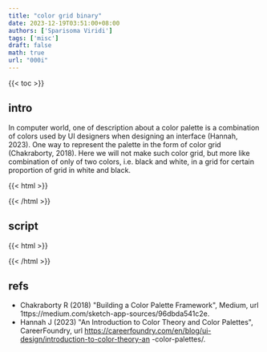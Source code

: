 ```yaml
---
title: "color grid binary"
date: 2023-12-19T03:51:00+08:00
authors: ['Sparisoma Viridi']
tags: ['misc']
draft: false
math: true
url: "000i"
---
```

{{< toc >}}


## intro
In computer world, one of description about a color palette is a combination of colors used by UI designers when designing an interface (Hannah, 2023). One way to represent the palette in the form of color grid (Chakraborty, 2018). Here we will not make such color grid, but more like combination of only of two colors, i.e. black and white, in a grid for certain proportion of grid in white and black.

{{< html >}}
<script>
function createGrid(rows, cols, parentId, chromosome) {
  let side = 20;
  let parent = document.getElementById(parentId);
  parent.style.width = (cols * side) + "px";
  parent.style.height = (rows * side) + "px";
  parent.style.border = "0px solid #888";
  parent.style.display = "inline-block";
  
  let N = rows * cols;
  for(let i = 0; i < N; i++) {
    let cell = document.createElement("div");
    cell.style.width = side + "px";
    cell.style.height = side + "px";
    cell.style.border = "1px solid #888";
    cell.style.float = "left";
    cell.style.background = getColor(chromosome[i]);
    parent.append(cell);
  }
}

function getColor(gene) {
  let color = "";
  if(gene == 1) {
    color = "#fff";
  } else {
    color = "#000";
  }
  return color;
}
</script>
{{< /html >}}


## script
{{< html >}}
<div id="c00"></div>
<div id="c01"></div>
</div>

<script>
createGrid(2, 2, "c00", "0011");
createGrid(2, 2, "c01", "1010");
</script>
{{< /html >}}



## refs
+  Chakraborty R (2018) "Building a Color Palette Framework", Medium, url 1ttps://medium.com/sketch-app-sources/96dbda541c2e.
+ Hannah J (2023) "An Introduction to Color Theory and Color Palettes", CareerFoundry, url https://careerfoundry.com/en/blog/ui-design/introduction-to-color-theory-an
-color-palettes/.
